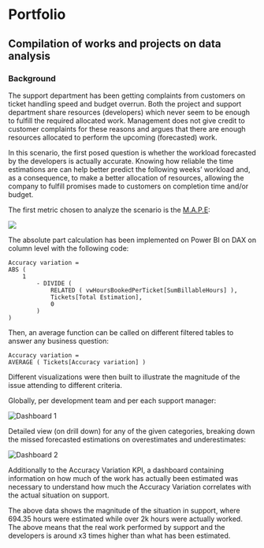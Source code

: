 # Portfolio
## Compilation of works and projects on data analysis

### Background

The support department has been getting complaints from customers on ticket handling speed and budget overrun. Both the project and support department share resources (developers) which never seem to be enough to fulfill the required allocated work. Management does not give credit to customer complaints for these reasons and argues that there are enough resources allocated to perform the upcoming (forecasted) work.

In this scenario, the first posed question is whether the workload forecasted by the developers is actually accurate. Knowing how reliable the time estimations are can help better predict the following weeks’ workload and, as a consequence, to make a better allocation of resources, allowing the company to fulfill promises made to customers on completion time and/or budget.



The first metric chosen to analyze the scenario is the [M.A.P.E](https://en.wikipedia.org/wiki/Mean_absolute_percentage_error): 

![](https://latex.codecogs.com/png.image?\dpi{110}&space;\bg_white&space;M.A.P.E&space;=&space;\frac{1}{n}\sum_{t&space;=&space;1}^{n}\left|1-\frac{Ft}{At}&space;\right|)
 
The absolute part calculation has been implemented on Power BI on DAX on column level with the following code:

```DAX
Accuracy variation =
ABS (
    1
        - DIVIDE (
            RELATED ( vwHoursBookedPerTicket[SumBillableHours] ),
            Tickets[Total Estimation],
            0
        )
)
```

Then, an average function can be called on different filtered tables to answer any business question:

```DAX
Accuracy variation =
AVERAGE ( Tickets[Accuracy variation] )
```

Different visualizations were then built to illustrate the magnitude of the issue attending to different criteria.

Globally, per development team and per each support manager:

![Dashboard 1](https://github.com/Leonardojul/portfolio/blob/main/Accuracy-variation-1.png)

Detailed view (on drill down) for any of the given categories, breaking down the missed forecasted estimations on overestimates and underestimates:

![Dashboard 2](https://github.com/Leonardojul/portfolio/blob/main/Accuracy-variation-2.png)

Additionally to the Accuracy Variation KPI, a dashboard containing information on how much of the work has actually been estimated was necessary to understand how much the Accuracy Variation correlates with the actual situation on support.




The above data shows the magnitude of the situation in support, where 694.35 hours were estimated while over 2k hours were actually worked. The above means that the real work performed by support and the developers is around x3 times higher than what has been estimated.
